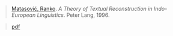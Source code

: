 > [Matasović, Ranko](matasovic.md). *A Theory of Textual Reconstruction in Indo-European Linguistics*. Peter Lang, 1996. 

> [pdf](a/r-matasovic1996.pdf)